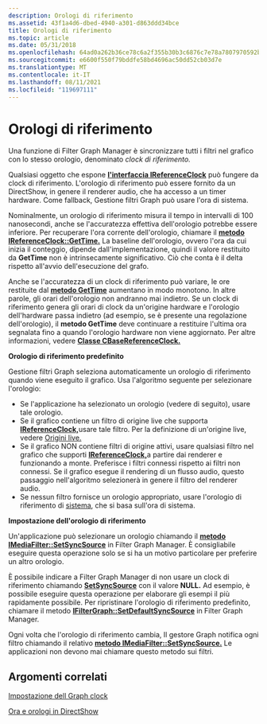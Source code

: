 ```yaml
---
description: Orologi di riferimento
ms.assetid: 43f1a4d6-dbed-4940-a301-d863ddd34bce
title: Orologi di riferimento
ms.topic: article
ms.date: 05/31/2018
ms.openlocfilehash: 64ad0a262b36ce78c6a2f355b30b3c6876c7e78a7807970592b6f15287c0e2c8
ms.sourcegitcommit: e6600f550f79bddfe58bd4696ac50dd52cb03d7e
ms.translationtype: MT
ms.contentlocale: it-IT
ms.lasthandoff: 08/11/2021
ms.locfileid: "119697111"
---
```

# <a name="reference-clocks"></a>Orologi di riferimento

Una funzione di Filter Graph Manager è sincronizzare tutti i filtri nel grafico con lo stesso orologio, denominato *clock di riferimento.*

Qualsiasi oggetto che espone [**l'interfaccia IReferenceClock**](/windows/desktop/api/Strmif/nn-strmif-ireferenceclock) può fungere da clock di riferimento. L'orologio di riferimento può essere fornito da un DirectShow, in genere il renderer audio, che ha accesso a un timer hardware. Come fallback, Gestione filtri Graph può usare l'ora di sistema.

Nominalmente, un orologio di riferimento misura il tempo in intervalli di 100 nanosecondi, anche se l'accuratezza effettiva dell'orologio potrebbe essere inferiore. Per recuperare l'ora corrente dell'orologio, chiamare il [**metodo IReferenceClock::GetTime.**](/windows/desktop/api/Strmif/nf-strmif-ireferenceclock-gettime) La baseline dell'orologio, ovvero l'ora da cui inizia il conteggio, dipende dall'implementazione, quindi il valore restituito da **GetTime** non è intrinsecamente significativo. Ciò che conta è il delta rispetto all'avvio dell'esecuzione del grafo.

Anche se l'accuratezza di un clock di riferimento può variare, le ore restituite dal [**metodo GetTime**](/windows/desktop/api/Strmif/nf-strmif-ireferenceclock-gettime) aumentano in modo monotono. In altre parole, gli orari dell'orologio non andranno mai indietro. Se un clock di riferimento genera gli orari di clock da un'origine hardware e l'orologio dell'hardware passa indietro (ad esempio, se è presente una regolazione dell'orologio), il **metodo GetTime** deve continuare a restituire l'ultima ora segnalata fino a quando l'orologio hardware non viene aggiornato. Per altre informazioni, vedere [**Classe CBaseReferenceClock.**](cbasereferenceclock.md)

**Orologio di riferimento predefinito**

Gestione filtri Graph seleziona automaticamente un orologio di riferimento quando viene eseguito il grafico. Usa l'algoritmo seguente per selezionare l'orologio:

-   Se l'applicazione ha selezionato un orologio (vedere di seguito), usare tale orologio.
-   Se il grafico contiene un filtro di origine live che supporta [**IReferenceClock,**](/windows/desktop/api/Strmif/nn-strmif-ireferenceclock)usare tale filtro. Per la definizione di un'origine live, vedere [Origini live.](live-sources.md)
-   Se il grafico NON contiene filtri di origine attivi, usare qualsiasi filtro nel grafico che supporti [**IReferenceClock,**](/windows/desktop/api/Strmif/nn-strmif-ireferenceclock)a partire dai renderer e funzionando a monte. Preferisce i filtri connessi rispetto ai filtri non connessi. Se il grafico esegue il rendering di un flusso audio, questo passaggio nell'algoritmo selezionerà in genere il filtro del renderer audio.
-   Se nessun filtro fornisce un orologio appropriato, usare l'orologio di riferimento di [sistema](system-reference-clock.md), che si basa sull'ora di sistema.

**Impostazione dell'orologio di riferimento**

Un'applicazione può selezionare un orologio chiamando il [**metodo IMediaFilter::SetSyncSource**](/windows/desktop/api/Strmif/nf-strmif-imediafilter-setsyncsource) in Filter Graph Manager. È consigliabile eseguire questa operazione solo se si ha un motivo particolare per preferire un altro orologio.

È possibile indicare a Filter Graph Manager di non usare un clock di riferimento chiamando [**SetSyncSource**](/windows/desktop/api/Strmif/nf-strmif-imediafilter-setsyncsource) con il valore **NULL.** Ad esempio, è possibile eseguire questa operazione per elaborare gli esempi il più rapidamente possibile. Per ripristinare l'orologio di riferimento predefinito, chiamare il metodo [**IFilterGraph::SetDefaultSyncSource**](/windows/desktop/api/Strmif/nf-strmif-ifiltergraph-setdefaultsyncsource) in Filter Graph Manager.

Ogni volta che l'orologio di riferimento cambia, Il gestore Graph notifica ogni filtro chiamando il relativo [**metodo IMediaFilter::SetSyncSource.**](/windows/desktop/api/Strmif/nf-strmif-imediafilter-setsyncsource) Le applicazioni non devono mai chiamare questo metodo sui filtri.

## <a name="related-topics"></a>Argomenti correlati

<dl> <dt>

[Impostazione dell Graph clock](setting-the-graph-clock.md)
</dt> <dt>

[Ora e orologi in DirectShow](time-and-clocks-in-directshow.md)
</dt> </dl>

 

 



